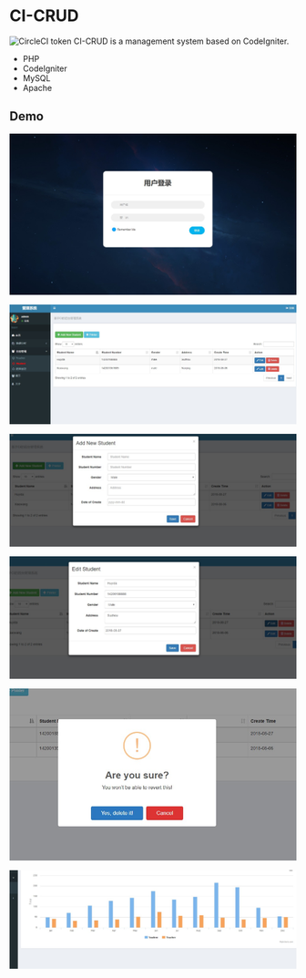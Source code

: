 # CI-CRUD
![CircleCI token](https://img.shields.io/circleci/circleci/token/:token/project/:vcsType/:owner/:repo/:branch.svg?style=plastic)
CI-CRUD is a management system based on CodeIgniter.

- PHP
- CodeIgniter
- MySQL
- Apache

## Demo 

![student_main](doc/img/login.jpg)

![student_main](doc/img/student_main.jpg)

![add_new_student](doc/img/add_new_student.jpg)

![edit_student](doc/img/edit_student.jpg)

![delete_student](doc/img/delete_student.jpg)



![charts](doc/img/charts.jpg)